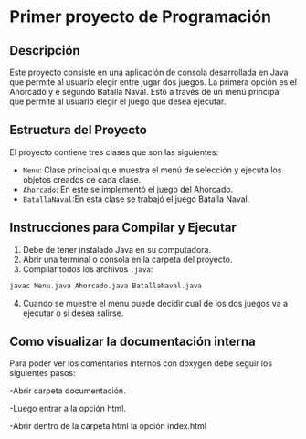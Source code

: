 # Primer proyecto de Programación


## Descripción
Este proyecto consiste en una aplicación de consola desarrollada en Java que permite al usuario elegir entre jugar dos juegos. La primera opción es el Ahorcado y e segundo Batalla Naval. Esto a través de un menú principal que permite al usuario elegir el juego que desea ejecutar.


## Estructura del Proyecto

El proyecto contiene tres clases que son las siguientes:

- `Menu`: Clase principal que muestra el menú de selección y ejecuta los objetos creados de cada clase.
- `Ahorcado`: En este se implementó el juego del Ahorcado.
- `BatallaNaval`:En esta clase se trabajó el juego Batalla Naval.

## Instrucciones para Compilar y Ejecutar

1. Debe de tener instalado Java en su computadora.
2. Abrir una terminal o consola en la carpeta del proyecto.
3. Compilar todos los archivos `.java`:

```bash
javac Menu.java Ahorcado.java BatallaNaval.java
```
4. Cuando se muestre el menu puede decidir cual de los dos juegos va a ejecutar o si desea salirse.

## Como visualizar la documentación interna
Para poder ver los comentarios internos con doxygen debe seguir los siguientes pasos:

-Abrir carpeta documentación.

-Luego entrar a la opción html.

-Abrir dentro de la carpeta html la opción index.html 
